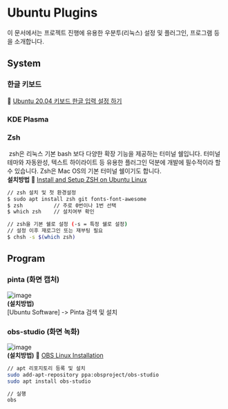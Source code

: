 # Ubuntu Plugins
 이 문서에서는 프로젝트 진행에 유용한 우분투(리눅스) 설정 및 플러그인, 프로그램 등을 소개합니다.

## System
### 한글 키보드
🔗 [Ubuntu 20.04 키보드 한글 입력 설정 하기](https://shanepark.tistory.com/231)  

### KDE Plasma


### Zsh
&nbsp;zsh은 리눅스 기본 bash 보다 다양한 확장 기능을 제공하는 터미널 쉘입니다. 터미널 테마와 자동완성, 텍스트 하이라이트 등 유용한 플러그인 덕분에 개발에 필수적이라 할 수 있습니다. Zsh은 Mac OS의 기본 터미널 쉘이기도 합니다.  
**설치방법** 🔗 [Install and Setup ZSH on Ubuntu Linux](https://itsfoss.com/zsh-ubuntu/#install-zsh-on-ubuntu)
```bash
// zsh 설치 및 첫 환경설정
$ sudo apt install zsh git fonts-font-awesome
$ zsh          // 주로 0번이나 1번 선택
$ which zsh    // 설치여부 확인

// zsh을 기본 쉘로 설정 (-s = 특정 쉘로 설정)
// 설정 이후 재로그인 또는 재부팅 필요
$ chsh -s $(which zsh)
```

## Program
### pinta (화면 캡처)
![image](https://github.com/ApptiveDev/.github/assets/51331195/06d7dc22-7b28-4690-b7a8-19cd556a74c4)  
**(설치방법)**  
[Ubuntu Software] -> Pinta 검색 및 설치


### obs-studio (화면 녹화)
![image](https://github.com/ApptiveDev/.github/assets/51331195/75c23bdb-9a0e-4e8e-a2e7-7e674304555c)  
**(설치방법)** 🔗 [OBS Linux Installation](https://obsproject.com/kb/linux-installation)  
```bash
// apt 리포지토리 등록 및 설치
sudo add-apt-repository ppa:obsproject/obs-studio
sudo apt install obs-studio

// 실행
obs
```
